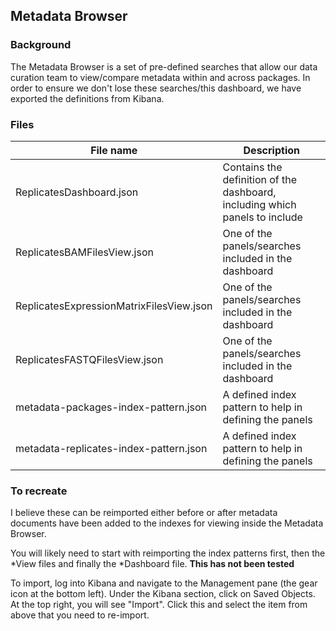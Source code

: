 ## Metadata Browser

### Background
The Metadata Browser is a set of pre-defined searches that allow our data curation team to view/compare metadata within and across packages. In order to ensure we don't lose these searches/this dashboard, we have exported the definitions from Kibana.

### Files
| File name   | Description  |
| ------------ | ------------ |
|  ReplicatesDashboard.json | Contains the definition of the dashboard, including which panels to include  |
| ReplicatesBAMFilesView.json  | One of the panels/searches included in the dashboard  |
| ReplicatesExpressionMatrixFilesView.json  |  One of the panels/searches included in the dashboard |
| ReplicatesFASTQFilesView.json  | One of the panels/searches included in the dashboard  |
| metadata-packages-index-pattern.json  | A defined index pattern to help in defining the panels  |
| metadata-replicates-index-pattern.json | A defined index pattern to help in defining the panels  |

### To recreate
I believe these can be reimported either before or after metadata documents have been added to the indexes for viewing inside the Metadata Browser.

You will likely need to start with reimporting the index patterns first, then the \*View files and finally the \*Dashboard file. **This has not been tested**

To import, log into Kibana and navigate to the Management pane (the gear icon at the bottom left). Under the Kibana section, click on Saved Objects. At the top right, you will see "Import". Click this and select the item from above that you need to re-import.

